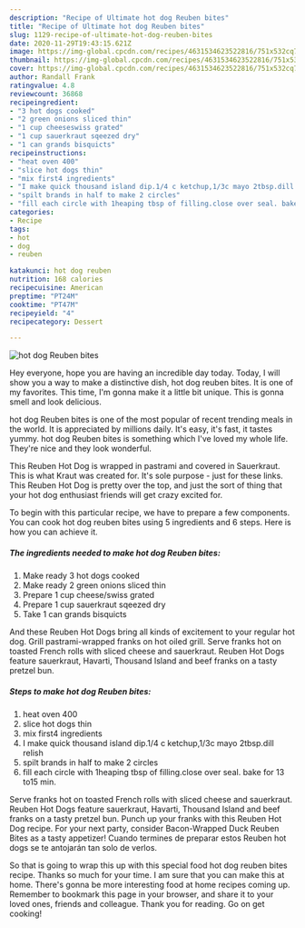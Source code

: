 ```yaml
---
description: "Recipe of Ultimate hot dog Reuben bites"
title: "Recipe of Ultimate hot dog Reuben bites"
slug: 1129-recipe-of-ultimate-hot-dog-reuben-bites
date: 2020-11-29T19:43:15.621Z
image: https://img-global.cpcdn.com/recipes/4631534623522816/751x532cq70/hot-dog-reuben-bites-recipe-main-photo.jpg
thumbnail: https://img-global.cpcdn.com/recipes/4631534623522816/751x532cq70/hot-dog-reuben-bites-recipe-main-photo.jpg
cover: https://img-global.cpcdn.com/recipes/4631534623522816/751x532cq70/hot-dog-reuben-bites-recipe-main-photo.jpg
author: Randall Frank
ratingvalue: 4.8
reviewcount: 36868
recipeingredient:
- "3 hot dogs cooked"
- "2 green onions sliced thin"
- "1 cup cheeseswiss grated"
- "1 cup sauerkraut sqeezed dry"
- "1 can grands bisquicts"
recipeinstructions:
- "heat oven 400"
- "slice hot dogs thin"
- "mix first4 ingredients"
- "I make quick thousand island dip.1/4 c ketchup,1/3c mayo 2tbsp.dill relish"
- "spilt brands in half to make 2 circles"
- "fill each circle with 1heaping tbsp of filling.close over seal. bake for 13 to15 min."
categories:
- Recipe
tags:
- hot
- dog
- reuben

katakunci: hot dog reuben 
nutrition: 168 calories
recipecuisine: American
preptime: "PT24M"
cooktime: "PT47M"
recipeyield: "4"
recipecategory: Dessert

---
```



![hot dog Reuben bites](https://img-global.cpcdn.com/recipes/4631534623522816/751x532cq70/hot-dog-reuben-bites-recipe-main-photo.jpg)

Hey everyone, hope you are having an incredible day today. Today, I will show you a way to make a distinctive dish, hot dog reuben bites. It is one of my favorites. This time, I'm gonna make it a little bit unique. This is gonna smell and look delicious.

hot dog Reuben bites is one of the most popular of recent trending meals in the world. It is appreciated by millions daily. It's easy, it's fast, it tastes yummy. hot dog Reuben bites is something which I've loved my whole life. They're nice and they look wonderful.

This Reuben Hot Dog is wrapped in pastrami and covered in Sauerkraut. This is what Kraut was created for. It&#39;s sole purpose - just for these links. This Reuben Hot Dog is pretty over the top, and just the sort of thing that your hot dog enthusiast friends will get crazy excited for.


To begin with this particular recipe, we have to prepare a few components. You can cook hot dog reuben bites using 5 ingredients and 6 steps. Here is how you can achieve it.

<!--inarticleads1-->

##### The ingredients needed to make hot dog Reuben bites:

1. Make ready 3 hot dogs cooked
1. Make ready 2 green onions sliced thin
1. Prepare 1 cup cheese/swiss grated
1. Prepare 1 cup sauerkraut sqeezed dry
1. Take 1 can grands bisquicts


And these Reuben Hot Dogs bring all kinds of excitement to your regular hot dog. Grill pastrami-wrapped franks on hot oiled grill. Serve franks hot on toasted French rolls with sliced cheese and sauerkraut. Reuben Hot Dogs feature sauerkraut, Havarti, Thousand Island and beef franks on a tasty pretzel bun. 

<!--inarticleads2-->

##### Steps to make hot dog Reuben bites:

1. heat oven 400
1. slice hot dogs thin
1. mix first4 ingredients
1. I make quick thousand island dip.1/4 c ketchup,1/3c mayo 2tbsp.dill relish
1. spilt brands in half to make 2 circles
1. fill each circle with 1heaping tbsp of filling.close over seal. bake for 13 to15 min.


Serve franks hot on toasted French rolls with sliced cheese and sauerkraut. Reuben Hot Dogs feature sauerkraut, Havarti, Thousand Island and beef franks on a tasty pretzel bun. Punch up your franks with this Reuben Hot Dog recipe. For your next party, consider Bacon-Wrapped Duck Reuben Bites as a tasty appetizer! Cuando termines de preparar estos Reuben hot dogs se te antojarán tan solo de verlos. 

So that is going to wrap this up with this special food hot dog reuben bites recipe. Thanks so much for your time. I am sure that you can make this at home. There's gonna be more interesting food at home recipes coming up. Remember to bookmark this page in your browser, and share it to your loved ones, friends and colleague. Thank you for reading. Go on get cooking!
